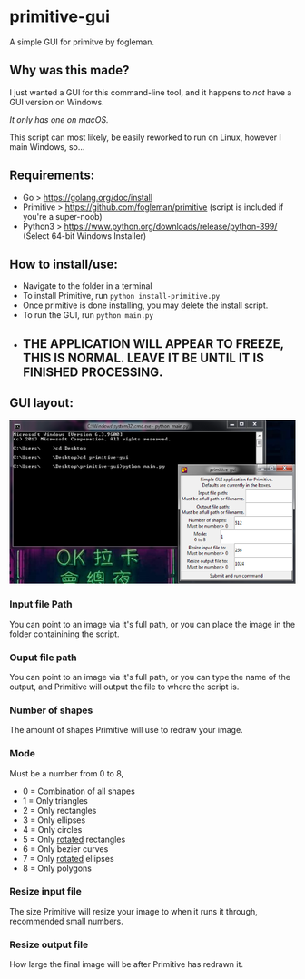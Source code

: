 # **primitive-gui**
A simple GUI for primitve by fogleman.
## **Why was this made?**
I just wanted a GUI for this command-line tool, and it happens to *not* have a GUI version on Windows.

*It only has one on macOS.*

This script can most likely, be easily reworked to run on Linux, however I main Windows, so...
## **Requirements:**
- Go > https://golang.org/doc/install
- Primitive > https://github.com/fogleman/primitive (script is included if you're a super-noob)
- Python3 > https://www.python.org/downloads/release/python-399/ (Select 64-bit Windows Installer)

## **How to install/use:**
- Navigate to the folder in a terminal
- To install Primitive, run ```python install-primitive.py```
- Once primitive is done installing, you may delete the install script.
- To run the GUI, run ```python main.py```
- ## **THE APPLICATION WILL APPEAR TO FREEZE, THIS IS NORMAL. LEAVE IT BE UNTIL IT IS FINISHED PROCESSING.**

## **GUI layout:**
![Example of GUI layout](gui.png)
### **Input file Path**
You can point to an image via it's full path, or you can place the image in the folder containining the script.
### **Ouput file path**
You can point to an image via it's full path, or you can type the name of the output, and Primitive will output the file to where the script is.
### **Number of shapes**
The amount of shapes Primitive will use to redraw your image.
### **Mode**
Must be a number from 0 to 8,
- 0 = Combination of all shapes
- 1 = Only triangles
- 2 = Only rectangles
- 3 = Only ellipses
- 4 = Only circles
- 5 = Only <ins>rotated</ins> rectangles
- 6 = Only bezier curves
- 7 = Only <ins>rotated</ins> ellipses
- 8 = Only polygons
### **Resize input file**
The size Primitive will resize your image to when it runs it through, recommended small numbers.
### **Resize output file**
How large the final image will be after Primitive has redrawn it.
